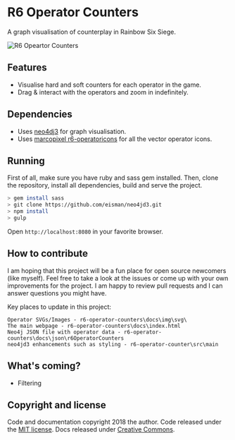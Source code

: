 # R6 Operator Counters

A graph visualisation of counterplay in Rainbow Six Siege.

![R6 Opeartor Counters](https://i.imgur.com/8bRZsdb.png)

## Features

* Visualise hard and soft counters for each operator in the game.
* Drag & interact with the operators and zoom in indefinitely.

## Dependencies
* Uses [neo4dj3](https://github.com/eisman/neo4jd3) for graph visualisation.
* Uses [marcopixel r6-operatoricons](https://marcopixel.eu/r6-operatoricons/) for all the vector operator icons.

## Running

First of all, make sure you have ruby and sass gem installed. Then, clone the repository, install all dependencies, build and serve the project.

```bash
> gem install sass
> git clone https://github.com/eisman/neo4jd3.git
> npm install
> gulp
```

Open `http://localhost:8080` in your favorite browser.

## How to contribute

I am hoping that this project will be a fun place for open source newcomers (like myself). Feel free to take a look at the issues or come up with your own improvements for the project. I am happy to review pull requests and I can answer questions you might have.

Key places to update in this project:
```
Operator SVGs/Images - r6-operator-counters\docs\img\svg\
The main webpage - r6-operator-counters\docs\index.html
Neo4j JSON file with operator data - r6-operator-counters\docs\json\r6OperatorCounters
neo4jd3 enhancements such as styling - r6-operator-counter\src\main
```

## What's coming?

* Filtering

## Copyright and license

Code and documentation copyright 2018 the author. Code released under the [MIT license](LICENSE). Docs released under [Creative Commons](docs/LICENSE).
